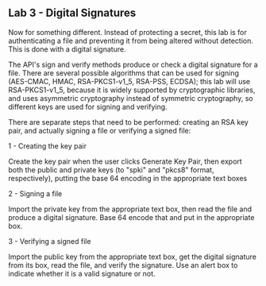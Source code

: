 Lab 3 - Digital Signatures
--------------------------

Now for something different. Instead of protecting a secret,
this lab is for authenticating a file and preventing it from
being altered without detection. This is done with a digital
signature.

The API's sign and verify methods produce or check a digital
signature for a file. There are several possible algorithms
that can be used for signing (AES-CMAC, HMAC, RSA-PKCS1-v1_5,
RSA-PSS, ECDSA); this lab will use RSA-PKCS1-v1_5, because
it is widely supported by cryptographic libraries, and uses
asymmetric cryptography instead of symmetric cryptography,
so different keys are used for signing and verifying.

There are separate steps that need to be performed: creating an
RSA key pair, and actually signing a file or verifying a
signed file:

1 - Creating the key pair

Create the key pair when the user clicks Generate Key Pair,
then export both the public and private keys (to "spki" and
"pkcs8" format, respectively), putting the base 64 encoding
in the appropriate text boxes

2 - Signing a file

Import the private key from the appropriate text box, then
read the file and produce a digital signature. Base 64 encode
that and put in the appropriate box.

3 - Verifying a signed file

Import the public key from the appropriate text box, get
the digital signature from its box, read the file, and
verify the signature. Use an alert box to indicate
whether it is a valid signature or not.
